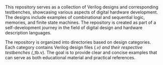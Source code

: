 This repository serves as a collection of Verilog designs and corresponding testbenches, showcasing various aspects of digital hardware development. The designs include examples of combinational and sequential logic, memories, and finite state machines. The repository is created as part of a self-development journey in the field of digital design and hardware description languages.

The repository is organized into directories based on design categories. Each category contains Verilog design files (*.v) and their respective testbenches (*_tb.v). The goal is to provide clear and concise examples that can serve as both educational material and practical references.
